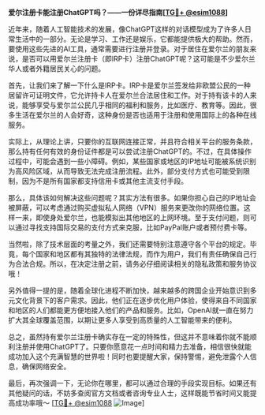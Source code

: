 **爱尔注册卡能注册ChatGPT吗？——一份详尽指南[[TG💪+ @esim1088](https://t.me/s/esim1088)]**

近年来，随着人工智能技术的发展，像ChatGPT这样的对话模型成为了许多人日常生活中的一部分。无论是学习、工作还是娱乐，它都能提供极大的帮助。然而，要使用这些先进的AI工具，通常需要进行注册并登录。对于居住在爱尔兰的朋友来说，是否可以用爱尔兰注册卡（即IRP卡）注册ChatGPT呢？这可能是不少爱尔兰华人或者外籍居民关心的问题。

首先，让我们来了解一下什么是IRP卡。IRP卡是爱尔兰签发给非欧盟公民的一种居留许可证明文件，它允许持卡人在爱尔兰合法居住和工作。对于持有该卡的人来说，能够享受与爱尔兰公民几乎相同的福利和服务，比如医疗、教育等。因此，很多生活在爱尔兰的人会好奇，这种身份是否也适用于注册和使用国际上的各种在线服务。

实际上，从理论上讲，只要你的互联网连接正常，并且符合相关平台的服务条款，那么持有任何有效的身份证件都是可以尝试注册ChatGPT的。不过，在具体操作过程中，可能会遇到一些小障碍。例如，某些国家或地区的IP地址可能被系统识别为高风险区域，从而导致无法完成注册流程。此外，部分支付方式也可能受到限制，因为不是所有国家都支持信用卡或其他主流支付手段。

那么，具体该如何解决这些问题呢？其实方法有很多。如果你担心自己的IP地址会被屏蔽，可以考虑通过购买虚拟私人网络（VPN）服务来更改你的网络位置。这样一来，即使身处爱尔兰，也能模拟出其他地区的上网环境。至于支付问题，则可以通过寻找支持国际交易的支付方式来克服，比如PayPal账户或者预付费卡等。

当然啦，除了技术层面的考量之外，我们还需要特别注意遵守各个平台的规定。毕竟，每个国家和地区都有其独特的法律法规，而作为用户，我们有责任确保自己行为合法合规。所以，在决定注册之前，请务必仔细阅读相关的隐私政策和服务协议哦！

另外值得一提的是，随着全球化进程不断加快，越来越多的跨国企业开始意识到多元文化背景下的客户需求。因此，他们正在逐步优化用户体验，使得来自不同国家和地区的人们都能更方便地接入他们的产品和服务。比如，OpenAI就一直在努力扩大其全球覆盖范围，以期让更多人享受到高质量的人工智能带来的便利。

总之，虽然持有爱尔兰注册卡确实存在一定的特殊性，但这并不意味着你就不能顺利注册并使用ChatGPT了。只要你愿意花一点时间和精力去准备，相信很快就能成功加入这个充满智慧的世界啦！同时也要提醒大家，保持警惕，避免泄露个人信息，确保网络安全。

最后，再次强调一下，无论你在哪里，都可以通过合理的手段实现目标。如果还有其他疑问的话，不妨多查阅官方文档或者咨询专业人士，这样既能节省时间又能提高成功率哦～ [[TG💪+ @esim1088](https://t.me/s/esim1088) ![Image](https://i.postimg.cc/4NQfJmqS/Snipaste-2025-05-13-00-14-12.png)]